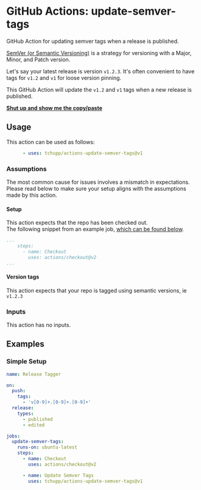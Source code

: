 # GitHub Actions: update-semver-tags

GitHub Action for updating semver tags when a release is published.

[SemVer (or Semantic Versioning)](https://semver.org/) is a strategy for versioning with a Major, Minor, and Patch version.

Let's say your latest release is version `v1.2.3`.
It's often convenient to have tags for `v1.2` and `v1` for loose version pinning.

This GitHub Action will update the `v1.2` and `v1` tags when a new release is published.

**[Shut up and show me the copy/paste](#examples)**

## Usage

This action can be used as follows:
```yaml
      - uses: tchupp/actions-update-semver-tags@v1
```

### Assumptions

The most common cause for issues involves a mismatch in expectations.  
Please read below to make sure your setup aligns with the assumptions made by this action.

#### Setup

This action expects that the repo has been checked out.  
The following snippet from an example job, [which can be found below](#simple-setup).

```yaml
...
    steps:
      - name: Checkout
        uses: actions/checkout@v2
...
```

#### Version tags

This action expects that your repo is tagged using semantic versions, ie `v1.2.3`

### Inputs

This action has no inputs.

## Examples

### Simple Setup

```yaml
name: Release Tagger

on:
  push:
    tags:
      - 'v[0-9]+.[0-9]+.[0-9]+'
  release:
    types:
      - published
      - edited

jobs:
  update-semver-tags:
    runs-on: ubuntu-latest
    steps:
      - name: Checkout
        uses: actions/checkout@v2

      - name: Update Semver Tags
        uses: tchupp/actions-update-semver-tags@v1
```
